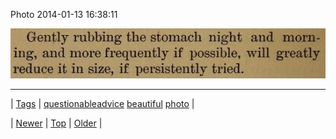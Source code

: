 <!--
title: Photo 2014-01-13 16
date: 2020-06-28T15:27:00.247Z
tags: questionableadvice, beautiful, photo
-->


Photo 2014-01-13 16:38:11

![](73213824221-0.jpg)

<!--BOTTOM-POST-NAVIGATION-->
---

| [Tags](tags.md) | [questionableadvice](tag-questionableadvice.md) [beautiful](tag-beautiful.md) [photo](tag-photo.md) |

| [Newer](73207591502.md) | [Top](index.md) | [Older](73219988540.md) |